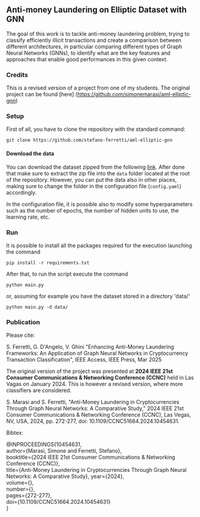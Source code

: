 ## Anti-money Laundering on Elliptic Dataset with GNN

The goal of this work is to tackle anti-money laundering problem, trying to classify efficiently illicit transactions and create a comparison between different architectures, in particular comparing different types of Graph Neural Networks (GNNs), to identify what are the key features and approaches that enable good performances in this given context.

### Credits

This is a revised version of a project from one of my students. The original project can be found [here]
(https://github.com/simonemarasi/aml-elliptic-gnn)

### Setup

First of all, you have to clone the repository with the standard command:

`git clone https://github.com/stefano-ferretti/aml-elliptic-gnn`

#### Download the data

You can download the dataset zipped from the following [link](http://dl.dropboxusercontent.com/scl/fi/2j7nx8y3jbyypdm7r100f/dataset.zip?rlkey=veu69cngj0els6emgp549r06u&dl=0]). After done that make sure to extract the zip file into the `data` folder located at the root of the repository. However, you can put the data also in other places, making sure to change the folder in the configuration file (`config.yaml`) accordingly.

In the configuration file, it is possible also to modify some hyperparameters such as the number of epochs, the number of hidden units to use, the learning rate, etc.

### Run

It is possible to install all the packages required for the execution launching the command

`pip install -r requirements.txt`

After that, to run the script execute the command

`python main.py`

or, assuming for example you have the dataset stored in a directory 'data/'

`python main.py -d data/`

### Publication

Please cite:

S. Ferretti, G. D'Angelo, V. Ghini "Enhancing Anti-Money Laundering Frameworks: An Application of Graph Neural Networks in Cryptocurrency Transaction Classification", IEEE Access, IEEE Press, Mar 2025

The original version of the project was presented at **2024 IEEE 21st Consumer Communications & Networking Conference (CCNC)** held in Las Vagas on January 2024. This is however a revised version, where more classifiers are considered.

S. Marasi and S. Ferretti, "Anti-Money Laundering in Cryptocurrencies Through Graph Neural Networks: A Comparative Study," 2024 IEEE 21st Consumer Communications & Networking Conference (CCNC), Las Vegas, NV, USA, 2024, pp. 272-277, doi: 10.1109/CCNC51664.2024.10454631.

Bibtex:

@INPROCEEDINGS{10454631,  
  author={Marasi, Simone and Ferretti, Stefano},  
  booktitle={2024 IEEE 21st Consumer Communications & Networking Conference (CCNC)},  
  title={Anti-Money Laundering in Cryptocurrencies Through Graph Neural Networks: A Comparative Study}, 
  year={2024},  
  volume={},  
  number={},  
  pages={272-277},  
  doi={10.1109/CCNC51664.2024.10454631}  
}


